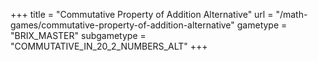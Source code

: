 +++
title = "Commutative Property of Addition Alternative"
url = "/math-games/commutative-property-of-addition-alternative"
gametype = "BRIX_MASTER"
subgametype = "COMMUTATIVE_IN_20_2_NUMBERS_ALT"
+++